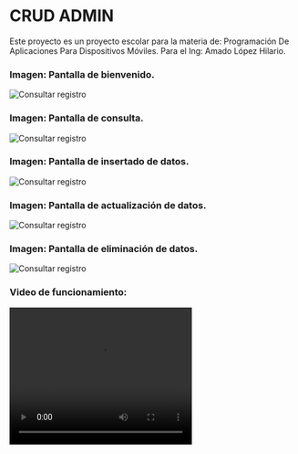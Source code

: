 # CRUD ADMIN
Este proyecto es un proyecto escolar para la materia de: Programación De Aplicaciones Para Dispositivos Móviles. Para el Ing: Amado López Hilario.

### Imagen: Pantalla de bienvenido.
![Consultar registro](Screenshot/Bienvenido.jpg)


### Imagen: Pantalla de consulta.
![Consultar registro](Screenshot/Consultar.jpg)


### Imagen: Pantalla de insertado de datos.
![Consultar registro](Screenshot/Insertado.jpg)


### Imagen: Pantalla de actualización de datos.
![Consultar registro](Screenshot/Actualizado.jpg)


### Imagen: Pantalla de eliminación de datos.
![Consultar registro](Screenshot/Eliminado.jpg)


### Video de funcionamiento:
<video src="Funcionamiento.mp4" width="320" height="240" controls></video>